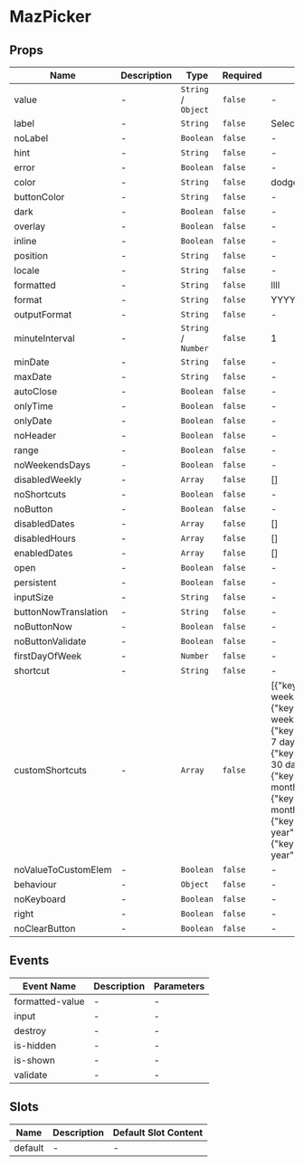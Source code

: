 # MazPicker

## Props

<!-- @vuese:MazPicker:props:start -->

| Name                 | Description | Type                | Required | Default                                                                                                                                                                                                                                                                                                                                                                                                                                                         |
| -------------------- | ----------- | ------------------- | -------- | --------------------------------------------------------------------------------------------------------------------------------------------------------------------------------------------------------------------------------------------------------------------------------------------------------------------------------------------------------------------------------------------------------------------------------------------------------------- |
| value                | -           | `String` / `Object` | `false`  | -                                                                                                                                                                                                                                                                                                                                                                                                                                                               |
| label                | -           | `String`            | `false`  | Select date & time                                                                                                                                                                                                                                                                                                                                                                                                                                              |
| noLabel              | -           | `Boolean`           | `false`  | -                                                                                                                                                                                                                                                                                                                                                                                                                                                               |
| hint                 | -           | `String`            | `false`  | -                                                                                                                                                                                                                                                                                                                                                                                                                                                               |
| error                | -           | `Boolean`           | `false`  | -                                                                                                                                                                                                                                                                                                                                                                                                                                                               |
| color                | -           | `String`            | `false`  | dodgerblue                                                                                                                                                                                                                                                                                                                                                                                                                                                      |
| buttonColor          | -           | `String`            | `false`  | -                                                                                                                                                                                                                                                                                                                                                                                                                                                               |
| dark                 | -           | `Boolean`           | `false`  | -                                                                                                                                                                                                                                                                                                                                                                                                                                                               |
| overlay              | -           | `Boolean`           | `false`  | -                                                                                                                                                                                                                                                                                                                                                                                                                                                               |
| inline               | -           | `Boolean`           | `false`  | -                                                                                                                                                                                                                                                                                                                                                                                                                                                               |
| position             | -           | `String`            | `false`  | -                                                                                                                                                                                                                                                                                                                                                                                                                                                               |
| locale               | -           | `String`            | `false`  | -                                                                                                                                                                                                                                                                                                                                                                                                                                                               |
| formatted            | -           | `String`            | `false`  | llll                                                                                                                                                                                                                                                                                                                                                                                                                                                            |
| format               | -           | `String`            | `false`  | YYYY-MM-DD hh:mm a                                                                                                                                                                                                                                                                                                                                                                                                                                              |
| outputFormat         | -           | `String`            | `false`  | -                                                                                                                                                                                                                                                                                                                                                                                                                                                               |
| minuteInterval       | -           | `String` / `Number` | `false`  | 1                                                                                                                                                                                                                                                                                                                                                                                                                                                               |
| minDate              | -           | `String`            | `false`  | -                                                                                                                                                                                                                                                                                                                                                                                                                                                               |
| maxDate              | -           | `String`            | `false`  | -                                                                                                                                                                                                                                                                                                                                                                                                                                                               |
| autoClose            | -           | `Boolean`           | `false`  | -                                                                                                                                                                                                                                                                                                                                                                                                                                                               |
| onlyTime             | -           | `Boolean`           | `false`  | -                                                                                                                                                                                                                                                                                                                                                                                                                                                               |
| onlyDate             | -           | `Boolean`           | `false`  | -                                                                                                                                                                                                                                                                                                                                                                                                                                                               |
| noHeader             | -           | `Boolean`           | `false`  | -                                                                                                                                                                                                                                                                                                                                                                                                                                                               |
| range                | -           | `Boolean`           | `false`  | -                                                                                                                                                                                                                                                                                                                                                                                                                                                               |
| noWeekendsDays       | -           | `Boolean`           | `false`  | -                                                                                                                                                                                                                                                                                                                                                                                                                                                               |
| disabledWeekly       | -           | `Array`             | `false`  | []                                                                                                                                                                                                                                                                                                                                                                                                                                                              |
| noShortcuts          | -           | `Boolean`           | `false`  | -                                                                                                                                                                                                                                                                                                                                                                                                                                                               |
| noButton             | -           | `Boolean`           | `false`  | -                                                                                                                                                                                                                                                                                                                                                                                                                                                               |
| disabledDates        | -           | `Array`             | `false`  | []                                                                                                                                                                                                                                                                                                                                                                                                                                                              |
| disabledHours        | -           | `Array`             | `false`  | []                                                                                                                                                                                                                                                                                                                                                                                                                                                              |
| enabledDates         | -           | `Array`             | `false`  | []                                                                                                                                                                                                                                                                                                                                                                                                                                                              |
| open                 | -           | `Boolean`           | `false`  | -                                                                                                                                                                                                                                                                                                                                                                                                                                                               |
| persistent           | -           | `Boolean`           | `false`  | -                                                                                                                                                                                                                                                                                                                                                                                                                                                               |
| inputSize            | -           | `String`            | `false`  | -                                                                                                                                                                                                                                                                                                                                                                                                                                                               |
| buttonNowTranslation | -           | `String`            | `false`  | -                                                                                                                                                                                                                                                                                                                                                                                                                                                               |
| noButtonNow          | -           | `Boolean`           | `false`  | -                                                                                                                                                                                                                                                                                                                                                                                                                                                               |
| noButtonValidate     | -           | `Boolean`           | `false`  | -                                                                                                                                                                                                                                                                                                                                                                                                                                                               |
| firstDayOfWeek       | -           | `Number`            | `false`  | -                                                                                                                                                                                                                                                                                                                                                                                                                                                               |
| shortcut             | -           | `String`            | `false`  | -                                                                                                                                                                                                                                                                                                                                                                                                                                                               |
| customShortcuts      | -           | `Array`             | `false`  | [{"key":"thisWeek","label":"This week","value":"isoWeek"},{"key":"lastWeek","label":"Last week","value":"-isoWeek"},{"key":"last7Days","label":"Last 7 days","value":7},{"key":"last30Days","label":"Last 30 days","value":30},{"key":"thisMonth","label":"This month","value":"month"},{"key":"lastMonth","label":"Last month","value":"-month"},{"key":"thisYear","label":"This year","value":"year"},{"key":"lastYear","label":"Last year","value":"-year"}] |
| noValueToCustomElem  | -           | `Boolean`           | `false`  | -                                                                                                                                                                                                                                                                                                                                                                                                                                                               |
| behaviour            | -           | `Object`            | `false`  | -                                                                                                                                                                                                                                                                                                                                                                                                                                                               |
| noKeyboard           | -           | `Boolean`           | `false`  | -                                                                                                                                                                                                                                                                                                                                                                                                                                                               |
| right                | -           | `Boolean`           | `false`  | -                                                                                                                                                                                                                                                                                                                                                                                                                                                               |
| noClearButton        | -           | `Boolean`           | `false`  | -                                                                                                                                                                                                                                                                                                                                                                                                                                                               |

<!-- @vuese:MazPicker:props:end -->

## Events

<!-- @vuese:MazPicker:events:start -->

| Event Name      | Description | Parameters |
| --------------- | ----------- | ---------- |
| formatted-value | -           | -          |
| input           | -           | -          |
| destroy         | -           | -          |
| is-hidden       | -           | -          |
| is-shown        | -           | -          |
| validate        | -           | -          |

<!-- @vuese:MazPicker:events:end -->

## Slots

<!-- @vuese:MazPicker:slots:start -->

| Name    | Description | Default Slot Content |
| ------- | ----------- | -------------------- |
| default | -           | -                    |

<!-- @vuese:MazPicker:slots:end -->

